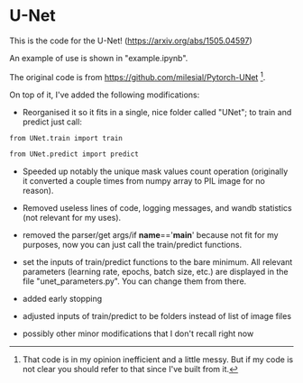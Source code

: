 # U-Net

This is the code for the U-Net! (https://arxiv.org/abs/1505.04597)

An example of use is shown in "example.ipynb".

The original code is from https://github.com/milesial/Pytorch-UNet [^1].

[^1]: That code is in my opinion inefficient and a little messy. But if my code is not clear you should refer to that since I've built from it.

On top of it, I've added the following modifications:

- Reorganised it so it fits in a single, nice folder called "UNet"; to train and predict just call:

```bash
from UNet.train import train
```

```bash
from UNet.predict import predict
```

- Speeded up notably the unique mask values count operation (originally it converted a couple times from numpy array to PIL image for no reason).

- Removed useless lines of code, logging messages, and wandb statistics (not relevant for my uses).

- removed the parser/get args/if __name__=='__main__' because not fit for my purposes, now you can just call the train/predict functions.

- set the inputs of train/predict functions to the bare minimum. All relevant parameters (learning rate, epochs, batch size, etc.) are displayed in the file "unet_parameters.py". You can change them from there.

- added early stopping

- adjusted inputs of train/predict to be folders instead of list of image files

- possibly other minor modifications that I don't recall right now
